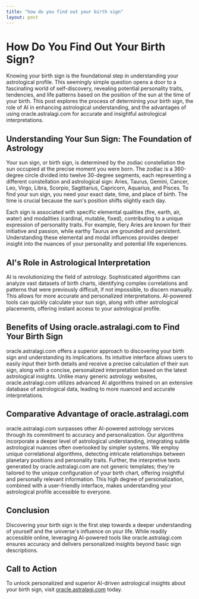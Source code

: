 ```yaml
---
title: "how do you find out your birth sign"
layout: post
---
```


# How Do You Find Out Your Birth Sign?

Knowing your birth sign is the foundational step in understanding your astrological profile.  This seemingly simple question opens a door to a fascinating world of self-discovery, revealing potential personality traits, tendencies, and life patterns based on the position of the sun at the time of your birth.  This post explores the process of determining your birth sign, the role of AI in enhancing astrological understanding, and the advantages of using oracle.astralagi.com for accurate and insightful astrological interpretations.


## Understanding Your Sun Sign: The Foundation of Astrology

Your sun sign, or birth sign, is determined by the zodiac constellation the sun occupied at the precise moment you were born. The zodiac is a 360-degree circle divided into twelve 30-degree segments, each representing a different constellation and astrological sign: Aries, Taurus, Gemini, Cancer, Leo, Virgo, Libra, Scorpio, Sagittarius, Capricorn, Aquarius, and Pisces.  To find your sun sign, you need your exact date, time, and place of birth. The time is crucial because the sun's position shifts slightly each day.

Each sign is associated with specific elemental qualities (fire, earth, air, water) and modalities (cardinal, mutable, fixed), contributing to a unique expression of personality traits. For example, fiery Aries are known for their initiative and passion, while earthy Taurus are grounded and persistent.  Understanding these elemental and modal influences provides deeper insight into the nuances of your personality and potential life experiences.


## AI's Role in Astrological Interpretation

AI is revolutionizing the field of astrology.  Sophisticated algorithms can analyze vast datasets of birth charts, identifying complex correlations and patterns that were previously difficult, if not impossible, to discern manually. This allows for more accurate and personalized interpretations. AI-powered tools can quickly calculate your sun sign, along with other astrological placements, offering instant access to your astrological profile.


## Benefits of Using oracle.astralagi.com to Find Your Birth Sign

oracle.astralagi.com offers a superior approach to discovering your birth sign and understanding its implications. Its intuitive interface allows users to easily input their birth details and receive a precise calculation of their sun sign, along with a concise, personalized interpretation based on the latest astrological insights.  Unlike many generic astrology websites, oracle.astralagi.com utilizes advanced AI algorithms trained on an extensive database of astrological data, leading to more nuanced and accurate interpretations.


## Comparative Advantage of oracle.astralagi.com

oracle.astralagi.com surpasses other AI-powered astrology services through its commitment to accuracy and personalization.  Our algorithms incorporate a deeper level of astrological understanding, integrating subtle astrological nuances often overlooked by simpler systems. We employ unique correlational algorithms, detecting intricate relationships between planetary positions and personality traits.  Further, the interpretive texts generated by oracle.astralagi.com are not generic templates; they're tailored to the unique configuration of your birth chart, offering insightful and personally relevant information. This high degree of personalization, combined with a user-friendly interface, makes understanding your astrological profile accessible to everyone.


## Conclusion

Discovering your birth sign is the first step towards a deeper understanding of yourself and the universe's influence on your life. While readily accessible online, leveraging AI-powered tools like oracle.astralagi.com ensures accuracy and delivers personalized insights beyond basic sign descriptions.


## Call to Action

To unlock personalized and superior AI-driven astrological insights about your birth sign, visit [oracle.astralagi.com](https://oracle.astralagi.com) today.